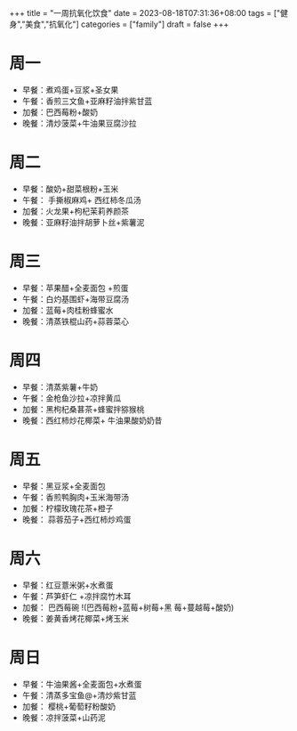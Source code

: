 +++
title = "一周抗氧化饮食"
date = 2023-08-18T07:31:36+08:00
tags = ["健身","美食","抗氧化"]
categories = ["family"]
draft = false
+++


# 周一 
- 早餐：煮鸡蛋+豆浆+圣女果 
- 午餐：香煎三文鱼+亚麻籽油拌紫甘蓝 
- 加餐：巴西莓粉+酸奶 
- 晚餐：清炒菠菜+牛油果豆腐沙拉 

# 周二 
- 早餐：酸奶+甜菜根粉+玉米 
- 午餐： 手撕椒麻鸡+ 西红柿冬瓜汤 
- 加餐：火龙果+枸杞茉莉养颜茶 
- 晚餐：亚麻籽油拌胡萝卜丝+紫薯泥 

# 周三 
- 早餐：苹果醋+全麦面包 +煎蛋 
- 午餐：白灼基围虾+海带豆腐汤 
- 加餐：蓝莓+肉桂粉蜂蜜水 
- 晚餐：清蒸铁棍山药+蒜蓉菜心 

# 周四 
- 早餐：清蒸紫薯+牛奶
- 午餐：金枪鱼沙拉+凉拌黄瓜 
- 加餐：黑枸杞桑葚茶+蜂蜜拌猕猴桃 
- 晚餐：西红柿炒花椰菜+ 牛油果酸奶奶昔 

# 周五 
- 早餐：黑豆浆+全麦面包 
- 午餐：香煎鸭胸肉+玉米海带汤 
- 加餐：柠檬玫瑰花茶+橙子 
- 晚餐： 蒜蓉茄子+西红柿炒鸡蛋 

# 周六 
- 早餐：红豆薏米粥+水煮蛋 
- 午餐：芦笋虾仁 +凉拌腐竹木耳 
- 加餐： 巴西莓碗 !(巴西莓粉+蓝莓+树莓+黑 莓+蔓越莓+酸奶) 
- 晚餐：姜黄香烤花椰菜+烤玉米 

# 周日 
- 早餐：牛油果酱+全麦面包+水煮蛋 
- 午餐：清蒸多宝鱼@+清炒紫甘蓝 
- 加餐： 樱桃+葡萄籽粉酸奶 
- 晚餐：凉拌菠菜+山药泥